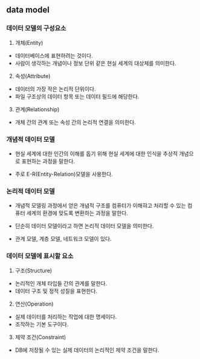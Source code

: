 ## data model

### 데이터 모델의 구성요소

1. 개체(Entity)
  - 데이터베이스에 표현하려는 것이다.
  - 사람이 생각하는 개념이나 정보 단위 같은 현실 세계의 대상체를 의미한다.

2. 속성(Attribute)
  - 데이터의 가장 작은 논리적 단위이다.
  - 파일 구조상의 데이터 항목 또는 데이터 필드에 해당한다.

3. 관계(Relationship)
  - 개체 간의 관계 또는 속성 간의 논리적 연결을 의미한다.

### 개념적 데이터 모델

+ 현실 세계에 대한 인간의 이해를 돕기 위해 현실 세계에 대한 인식을 추상적 개념으로 표현하는 과정을 말한다.

+ 주로 E-R(Entity-Relation)모델을 사용한다.

### 논리적 데이터 모델

+ 개념적 모델링 과정에서 얻은 개념적 구조를 컴퓨터가 이해햐고 처리할 수 있는 컴퓨터 세계의 환경에 맞도록 변환하는 과정을 말한다.

+ 단순히 데이터 모델이라고 하면 논리적 데이터 모델을 의미한다.

+ 관계 모델, 계층 모델, 네트워크 모델이 있다.

### 데이터 모델에 표시할 요소

1. 구조(Structure)
  - 논리적인 개체 타입들 간의 관계를 말한다.
  - 데이터 구조 및 정적 성질을 표현한다.

2. 연산(Operation)
  - 실제 데이터를 처리하는 작업에 대한 명세이다.
  - 조작하는 기본 도구이다.

3. 제약 조건(Constraint)
  - DB에 저장될 수 있는 실제 데이터의 논리적인 제약 조건을 말한다.